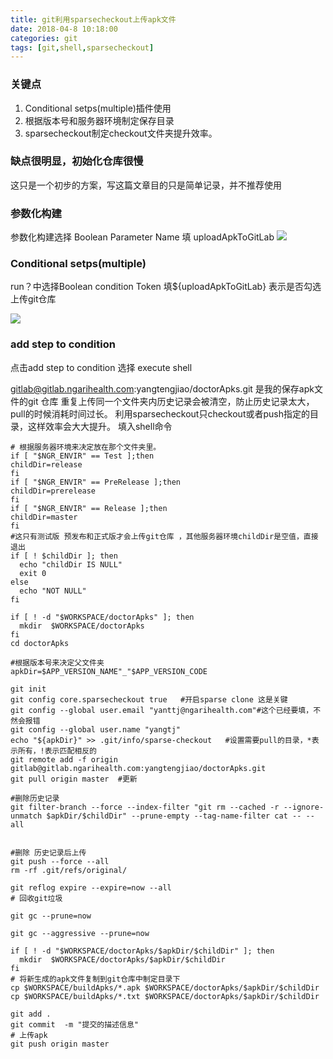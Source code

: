 ```yaml
---
title: git利用sparsecheckout上传apk文件
date: 2018-04-8 10:18:00
categories: git
tags: [git,shell,sparsecheckout]
---
```


### 关键点
1. Conditional setps(multiple)插件使用
2. 根据版本号和服务器环境制定保存目录
3. sparsecheckout制定checkout文件夹提升效率。

### 缺点很明显，初始化仓库很慢


这只是一个初步的方案，写这篇文章目的只是简单记录，并不推荐使用

### 参数化构建
参数化构建选择 Boolean Parameter
Name 填 uploadApkToGitLab
![](http://ww1.sinaimg.cn/large/c1ff19eagy1fq51r0fz32j20yg07wwen.jpg)

### Conditional setps(multiple)

run？中选择Boolean condition
Token 填${uploadApkToGitLab}
表示是否勾选上传git仓库

![](http://ww1.sinaimg.cn/large/c1ff19eagy1fq51olq3jrj2158073aa5.jpg)

### add step to condition
点击add step to condition 选择 execute shell

 gitlab@gitlab.ngarihealth.com:yangtengjiao/doctorApks.git 是我的保存apk文件的git 仓库
重复上传同一个文件夹内历史记录会被清空，防止历史记录太大，pull的时候消耗时间过长。
利用sparsecheckout只checkout或者push指定的目录，这样效率会大大提升。
填入shell命令

```
# 根据服务器环境来决定放在那个文件夹里。
if [ "$NGR_ENVIR" == Test ];then
childDir=release
fi
if [ "$NGR_ENVIR" == PreRelease ];then
childDir=prerelease
fi
if [ "$NGR_ENVIR" == Release ];then
childDir=master
fi
#这只有测试版 预发布和正式版才会上传git仓库 ，其他服务器环境childDir是空值，直接退出
if [ ! $childDir ]; then
  echo "childDir IS NULL"
  exit 0
else
  echo "NOT NULL"
fi 

if [ ! -d "$WORKSPACE/doctorApks" ]; then
  mkdir  $WORKSPACE/doctorApks
fi
cd doctorApks

#根据版本号来决定父文件夹
apkDir=$APP_VERSION_NAME"_"$APP_VERSION_CODE

git init   
git config core.sparsecheckout true   #开启sparse clone 这是关键
git config --global user.email "yanttj@ngarihealth.com"#这个已经要填，不然会报错
git config --global user.name "yangtj"
echo "${apkDir}" >> .git/info/sparse-checkout   #设置需要pull的目录，*表示所有，!表示匹配相反的
git remote add -f origin gitlab@gitlab.ngarihealth.com:yangtengjiao/doctorApks.git
git pull origin master  #更新

#删除历史记录
git filter-branch --force --index-filter "git rm --cached -r --ignore-unmatch $apkDir/$childDir" --prune-empty --tag-name-filter cat -- --all


#删除 历史记录后上传
git push --force --all
rm -rf .git/refs/original/

git reflog expire --expire=now --all
# 回收git垃圾

git gc --prune=now

git gc --aggressive --prune=now

if [ ! -d "$WORKSPACE/doctorApks/$apkDir/$childDir" ]; then
  mkdir  $WORKSPACE/doctorApks/$apkDir/$childDir
fi
# 将新生成的apk文件复制到git仓库中制定目录下
cp $WORKSPACE/buildApks/*.apk $WORKSPACE/doctorApks/$apkDir/$childDir
cp $WORKSPACE/buildApks/*.txt $WORKSPACE/doctorApks/$apkDir/$childDir

git add .
git commit  -m "提交的描述信息"
# 上传apk
git push origin master
```

